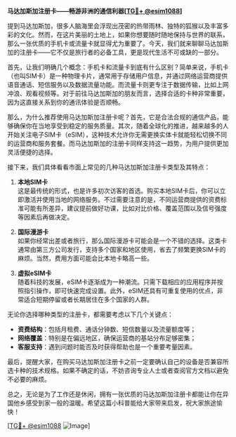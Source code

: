 **马达加斯加注册卡——畅游非洲的通信利器[[TG💪+ @esim1088](https://t.me/s/esim1088)]**

提到马达加斯加，很多人脑海里会浮现出茂密的热带雨林、独特的狐猴以及丰富多彩的文化。然而，在这片美丽的土地上，如果你想要随时随地保持与世界的联系，那么一张优质的手机卡或流量卡就显得尤为重要了。今天，我们就来聊聊马达加斯加的注册卡——它不仅是旅行者的必备工具，更是现代生活不可或缺的一部分。

首先，让我们明确几个概念：手机卡和流量卡到底有什么区别？简单来说，手机卡（也叫SIM卡）是一种物理卡片，通常用于存储用户信息，并通过网络运营商提供语音通话、短信服务以及数据流量功能。而流量卡则更专注于数据传输，比如上网冲浪、观看视频等。对于前往马达加斯加的朋友而言，选择合适的卡种非常重要，因为这直接关系到你的通讯体验是否顺畅。

那么，为什么推荐使用马达加斯加注册卡呢？首先，它是合法合规的通信产品，能够确保你在当地享受到稳定的服务质量。其次，随着全球化的推进，越来越多的人开始关注电子SIM卡（eSIM），这种技术允许你无需更换实体卡就能轻松切换不同的运营商和服务套餐。而马达加斯加的注册卡同样支持这一趋势，为用户提供更加灵活便捷的选择。

接下来，我们具体看看市面上常见的几种马达加斯加注册卡类型及其特点：

1. **本地SIM卡**  
   这是最传统的形式，也是许多初次访客的首选。购买本地SIM卡后，你可以立即激活并使用当地的网络服务。不过需要注意的是，不同运营商提供的资费标准可能有所差异，建议提前做好功课，比如对比价格、覆盖范围以及信号强度等因素后再做决定。

2. **国际漫游卡**  
   如果你经常出差或者旅行，那么国际漫游卡可能会是一个不错的选择。这类卡通常由第三方公司发行，支持多个国家和地区使用，省去了频繁更换SIM卡的麻烦。当然，费用方面可能会比本地卡略高一些。

3. **虚拟eSIM卡**  
   随着科技的发展，eSIM卡逐渐成为一种潮流。只需下载相应的应用程序并按照指引操作，即可快速完成设置。此外，eSIM还具有可重复使用的优点，非常适合短期停留或者长期居住在多个国家的人群。

无论你选择哪种类型的注册卡，都需要考虑以下几个关键点：
- **资费结构**：包括月租费、通话分钟数、短信数量以及流量额度等；
- **网络覆盖**：特别是在偏远地区，确保运营商的基站分布足够密集；
- **客服支持**：遇到问题时能否及时获得帮助也是一个重要考量因素。

最后，提醒大家，在购买马达加斯加注册卡之前一定要确认自己的设备是否兼容所选卡种的技术规格。如果不确定的话，不妨咨询专业人士或者查阅官方文档以避免不必要的麻烦。

总之，无论是为了工作还是休闲，拥有一张优质的马达加斯加注册卡都能让你在异国他乡感受到家一般的温暖。希望这篇小科普能给大家带来启发，祝大家旅途愉快！

[[TG💪+ @esim1088](https://t.me/s/esim1088) ![Image](https://i.postimg.cc/4NQfJmqS/Snipaste-2025-05-13-00-14-12.png)]
